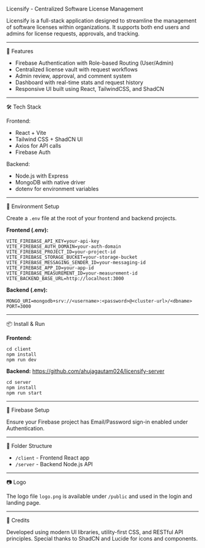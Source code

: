 Licensify - Centralized Software License Management

Licensify is a full-stack application designed to streamline the management of software licenses within organizations. It supports both end users and admins for license requests, approvals, and tracking.

---

🚀 Features

- Firebase Authentication with Role-based Routing (User/Admin)
- Centralized license vault with request workflows
- Admin review, approval, and comment system
- Dashboard with real-time stats and request history
- Responsive UI built using React, TailwindCSS, and ShadCN

---

🛠️ Tech Stack

Frontend:
- React + Vite
- Tailwind CSS + ShadCN UI
- Axios for API calls
- Firebase Auth

Backend:
- Node.js with Express
- MongoDB with native driver
- dotenv for environment variables

---

🔐 Environment Setup

Create a `.env` file at the root of your frontend and backend projects.

**Frontend (.env):**
```
VITE_FIREBASE_API_KEY=your-api-key
VITE_FIREBASE_AUTH_DOMAIN=your-auth-domain
VITE_FIREBASE_PROJECT_ID=your-project-id
VITE_FIREBASE_STORAGE_BUCKET=your-storage-bucket
VITE_FIREBASE_MESSAGING_SENDER_ID=your-messaging-id
VITE_FIREBASE_APP_ID=your-app-id
VITE_FIREBASE_MEASUREMENT_ID=your-measurement-id
VITE_BACKEND_BASE_URL=http://localhost:3000
```

**Backend (.env):**
```
MONGO_URI=mongodb+srv://<username>:<password>@<cluster-url>/<dbname>
PORT=3000
```

---

📦 Install & Run

**Frontend:**
```
cd client
npm install
npm run dev
```

**Backend:** https://github.com/ahujagautam024/licensify-server
```
cd server
npm install
npm run start
```

---

🧪 Firebase Setup

Ensure your Firebase project has Email/Password sign-in enabled under Authentication.

---

📁 Folder Structure

- `/client` - Frontend React app
- `/server` - Backend Node.js API


---

📷 Logo

The logo file `logo.png` is available under `/public` and used in the login and landing page.

---

🎨 Credits

Developed using modern UI libraries, utility-first CSS, and RESTful API principles. Special thanks to ShadCN and Lucide for icons and components.
